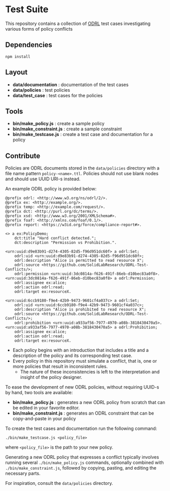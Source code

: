 # Test Suite

This repository contains a collection of [ODRL](https://www.w3.org/TR/odrl-model/) test cases investigating various forms of policy conflicts

## Dependencies

```
npm install
```

## Layout

- **data/documentation** : documentation of the test cases
- **data/policies** : test policies
- **data/test_case** : test cases for the policies

## Tools

- **bin/make_policy.js** : create a sample policy
- **bin/make_constraint.js** : create a sample constraint
- **bin/make_testcase.js** : create a test case and documentation for a policy

## Contribute

Policies are ODRL documents stored in the `data/policies` directory with a file name pattern `policy-<name>.ttl`. Policies should not use blank nodes and should use UUID URI-s instead.

An example ODRL policy is provided below:

```ttl
@prefix odrl: <http://www.w3.org/ns/odrl/2/>.
@prefix ex: <http://example.org/>.
@prefix temp: <http://example.com/request/>.
@prefix dct: <http://purl.org/dc/terms/>.
@prefix xsd: <http://www.w3.org/2001/XMLSchema#>.
@prefix foaf: <http://xmlns.com/foaf/0.1/>.
@prefix report: <https://w3id.org/force/compliance-report#>.

<> a ex:PolicyDemo;
    dct:title "Hard conflict detected.";
    dct:description "Permission vs Prohibition.".

<urn:uuid:d9e83b91-d274-4305-82d5-f96d951dc60f> a odrl:Set;
    odrl:uid <urn:uuid:d9e83b91-d274-4305-82d5-f96d951dc60f>;
    odrl:description "Alice is permitted to read resource X";
    odrl:source <https://github.com/SolidLabResearch/ODRL-Test-Conflicts/>;
    odrl:permission <urn:uuid:3dc0814a-f626-491f-86eb-d10bec83a0f8>.
<urn:uuid:3dc0814a-f626-491f-86eb-d10bec83a0f8> a odrl:Permission;
    odrl:assignee ex:alice;
    odrl:action odrl:read;
    odrl:target ex:resourceX.

<urn:uuid:6ccb9180-f9e4-42b9-9473-9601cf4a037c> a odrl:Set;
    odrl:uid <urn:uuid:6ccb9180-f9e4-42b9-9473-9601cf4a037c>;
    odrl:description "Alice is prohibited to read resource X";
    odrl:source <https://github.com/SolidLabResearch/ODRL-Test-Conflicts/>;
    odrl:prohibition <urn:uuid:a933af56-7977-4970-a08b-3818430470a5>.
<urn:uuid:a933af56-7977-4970-a08b-3818430470a5> a odrl:Prohibition;
    odrl:assignee ex:alice;
    odrl:action odrl:read;
    odrl:target ex:resourceX.
```

- Each policy begins with an introduction that includes a title and a description of the policy and its corresponding test case. 
- Every policy in this repository must simulate a conflict, that is, one or more policies that result in inconsistent rules.
  - The nature of these inconsistencies is left to the interpretation and insight of the policy designer.

To ease the development of new ODRL policies, without requiring UUID-s by hand, two tools are available:

- **bin/make_policy.js** : generates a new ODRL policy from scratch that can be edited in your favorite editor.
- **bin/make_constraint.js** : generates an ODRL constraint that can be copy-and-paste in your policy

To create the test cases and documentation run the following command:

```
./bin/make_testcase.js <policy_file>
```

where `<policy_file>` is the path to your new policy.

Generating a new ODRL policy that expresses a conflict typically involves running several `./bin/make_policy.js` commands, optionally combined with `./bin/make_constraint.js`, followed by copying, pasting, and editing the necessary parts.

For inspiration, consult the `data/policies` directory.
